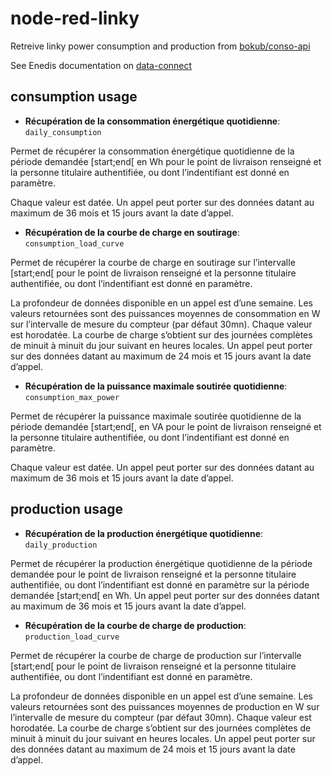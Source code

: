 # node-red-linky
Retreive linky power consumption and production from <a href="https://github.com/bokub/conso-api#readme">bokub/conso-api</a>

See Enedis documentation on <a href="https://datahub-enedis.fr/services-api/data-connect/documentation/">data-connect</a>

## consumption usage
- <b>Récupération de la consommation énergétique quotidienne</b>: <code>daily_consumption</code>

Permet de récupérer la consommation énergétique quotidienne de la période demandée [start;end[ en Wh pour le point de livraison renseigné et la personne titulaire authentifiée, ou dont l’indentifiant est donné en paramètre.

Chaque valeur est datée.
Un appel peut porter sur des données datant au maximum de 36 mois et 15 jours avant la date d’appel.

- <b>Récupération de la courbe de charge en soutirage</b>: <code>consumption_load_curve</code>

Permet de récupérer la courbe de charge en soutirage sur l’intervalle [start;end[ pour le point de livraison renseigné et la personne titulaire authentifiée, ou dont l’indentifiant est donné en paramètre.

La profondeur de données disponible en un appel est d’une semaine.
Les valeurs retournées sont des puissances moyennes de consommation en W sur l’intervalle de mesure du compteur (par défaut 30mn).
Chaque valeur est horodatée.
La courbe de charge s’obtient sur des journées complètes de minuit à minuit du jour suivant en heures locales.
Un appel peut porter sur des données datant au maximum de 24 mois et 15 jours avant la date d’appel.

- <b>Récupération de la puissance maximale soutirée quotidienne</b>: <code>consumption_max_power</code>

Permet de récupérer la puissance maximale soutirée quotidienne de la période demandée [start;end[, en VA pour le point de livraison renseigné et la personne titulaire authentifiée, ou dont l’indentifiant est donné en paramètre.

Chaque valeur est datée.
Un appel peut porter sur des données datant au maximum de 36 mois et 15 jours avant la date d’appel.

## production usage
- <b>Récupération de la production énergétique quotidienne</b>: <code>daily_production</code>

Permet de récupérer la production énergétique quotidienne de la période demandée pour le point de livraison renseigné et la personne titulaire authentifiée, ou dont l’indentifiant est donné en paramètre sur la période demandée [start;end[ en Wh. Un appel peut porter sur des données datant au maximum de 36 mois et 15 jours avant la date d’appel.

- <b>Récupération de la courbe de charge de production</b>: <code>production_load_curve</code>

Permet de récupérer la courbe de charge de production sur l’intervalle [start;end[ pour le point de livraison renseigné et la personne titulaire authentifiée, ou dont l’indentifiant est donné en paramètre.

La profondeur de données disponible en un appel est d’une semaine.
Les valeurs retournées sont des puissances moyennes de production en W sur l’intervalle de mesure du compteur (par défaut 30mn).
Chaque valeur est horodatée.
La courbe de charge s’obtient sur des journées complètes de minuit à minuit du jour suivant en heures locales.
Un appel peut porter sur des données datant au maximum de 24 mois et 15 jours avant la date d’appel.
